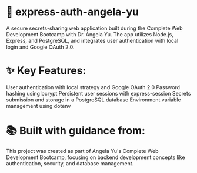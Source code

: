 

# 🔐 express-auth-angela-yu

A secure secrets-sharing web application built during the Complete Web Development Bootcamp with Dr. Angela Yu. The app utilizes Node.js, Express, and PostgreSQL, and integrates user authentication with local login and Google OAuth 2.0.

# ✨ Key Features:

User authentication with local strategy and Google OAuth 2.0
Password hashing using bcrypt
Persistent user sessions with express-session
Secrets submission and storage in a PostgreSQL database
Environment variable management using dotenv

# 📚 Built with guidance from:
This project was created as part of Angela Yu's Complete Web Development Bootcamp, focusing on backend development concepts like authentication, security, and database management.
